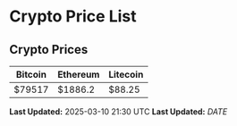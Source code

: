 # Crypto Price List

## Crypto Prices
| Bitcoin | Ethereum | Litecoin |
| ------- | -------- | -------- |
| $79517 | $1886.2 | $88.25 |
**Last Updated:** 2025-03-10 21:30 UTC
**Last Updated:** $DATE$
